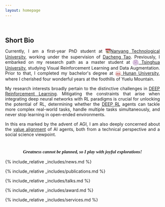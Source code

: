 ```yaml
---
layout: homepage
---
```


<h1 id="about-me"></h1>

<h2 style="margin: 60px 0px 10px;">Short Bio</h2>

<p style="text-align:justify;">
Currently, I am a first-year PhD student at <a href="https://www.ntu.edu.sg/"><img src="/assets/Logo/NTU.svg" alt="NTU" width="16" height="18" style="vertical-align: middle;">Nanyang Technological University</a>, working under the supervision of <a href="https://dr.ntu.edu.sg/cris/rp/rp02343">Dacheng Tao</a>.
Previously, I embarked on my research path as a master student at <a href="https://www.tsinghua.edu.cn/en/"><img src="/assets/Logo/THU.png" alt="THU" width="18" height="18" style="vertical-align: middle;"> Tsinghua University</a>, studying Visual Reinforcement Learning and Data Augmentation.
Prior to that, I completed my bachelor's degree at <a href="http://www-en.hnu.edu.cn/"><img src="/assets/Logo/HNU.jpg" alt="HNU" width="18" height="18" style="vertical-align: middle;"> Hunan University</a>, where I cherished four wonderful years at the foothills of Yuelu Mountain.
</p>

<p style="text-align:justify;">
My research interests broadly pertain to the distinctive challenges in <a href="">DEEP Reinforcement Learning</a>. 
Mitigating the constraints that arise when integrating deep neural networks with RL paradigms is crucial for unlocking the potential of RL, determining whether the <a href="">DEEP RL</a> agents can tackle more complex real-world tasks, handle multiple tasks simultaneously, and never stop learning in open-ended environments.
</p>

<p style="text-align:justify;">
In this era marked by the advent of AGI, I am also deeply concerned about the <a href="">value alignment</a> of AI agents, both from a technical perspective and a social science viewpoint.
</p>

<!-- Motto -->
<p style="text-align:center; font-family:'Pacifico', cursive; font-size:1.05em; margin-top: 40px; font-style: italic; font-weight: bold;">
  Greatness cannot be planned, so I play with joyful explorations!
</p>

{% include_relative _includes/news.md %}

{% include_relative _includes/publications.md %}

{% include_relative _includes/talks.md %}

{% include_relative _includes/award.md %}

{% include_relative _includes/services.md %}
